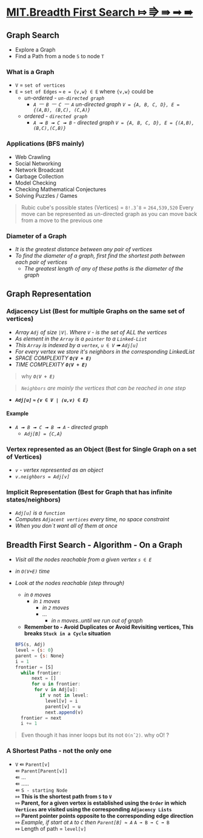 # [MIT.Breadth First Search ⤇ ⭆ ⇛ ➟ ➠](https://youtu.be/s-CYnVz-uh4?list=PLUl4u3cNGP61Oq3tWYp6V_F-5jb5L2iHb)

## Graph Search

- Explore a Graph
- Find a Path from a node `S` to node `T`

### What is a Graph

- `V` = `set of vertices`
- `E` = `set of Edges` `≈` `e = {v,w} ∈ E` where `{v,w}` could be
  - _un-ordered - `un-directed graph`_
    - _`A ⎻ B ⎻ C ⎻ A` un-directed graph `V = {A, B, C, D}, E = {(A,B), (B,C), (C,A)}`_
  - _ordered - `directed graph`_
    - _`A ➟ B ➟ C ➟ B` - directed graph `V = {A, B, C, D}, E = {(A,B),(B,C),(C,B)}`_

### Applications (BFS mainly)

- Web Crawling
- Social Networking
- Network Broadcast
- Garbage Collection
- Model Checking
- Checking Mathematical Conjectures
- Solving Puzzles  / Games

> Rubic cube's possible states (Vertices) = `8!.3ˆ8` = `264,539,520`
> Every move can be represented as un-directed graph as you can move back from a move to the previous one

### Diameter of a Graph

- _It is the greatest distance between any pair of vertices_
- _To find the diameter of a graph, first find the shortest path between each pair of vertices_
  - _The greatest length of any of these paths is the diameter of the graph_

## Graph Representation

### Adjacency List (Best for multiple Graphs on the same set of vertices)

- _Array `Adj` of size `|V|`. Where `V` - is the set of ALL the vertices_
- _As element in the `Array` is a `pointer` to a `Linked-List`_
- _This `Array` is indexed by a `vertex`, `u ∈ V` ➠ `Adj[u]`_
- _For every vertex we store it's neighbors in the corresponding LinkedList_
- _SPACE COMPLEXITY_ ***`O(V + E)`***
- _TIME COMPLEXITY_ ***`O(V + E)`***

> why ***`O(V + E)`***

> _`Neighbors` are mainly the vertices that can be reached in one step_

- ***`Adj[u]` `≈` `{v ∈ V | (u,v) ∈ E}`***

#### Example

- _`A ➟ B ➟ C ➟ B ➟ A` - directed graph_
  - _`Adj[B] = {C,A}`_

### Vertex represented as an Object (Best for Single Graph on a set of Vertices)

- _`v` - vertex represented as an object_
- _`v.neighbors = Adj[v]`_

### Implicit Representation (Best for Graph that has infinite states/neighbors)

- _`Adj[u]` is a `function`_
- _Computes `Adjacent vertices`  every time, no space constraint_
- _When you don`t want all of them at once_

## Breadth First Search - Algorithm - On a Graph

- _Visit all the nodes reachable from a given vertex `s ∈ E`_
- _in `O(V+E)` time_
- _Look at the nodes reachable (step through)_
  - _in `0` moves_
    - _in `1` moves_
      - _in `2` moves_
      - _..._
        - _in `n` moves..until we run out of graph_
  - **Remember to - Avoid Duplicates or Avoid Revisiting vertices, This breaks `Stuck in a Cycle` situation**

  ```js
  BFS(s, Adj)
  level = {s: 0}
  parent = {s: None}
  i = 1
  frontier = [S]
    while frontier:
        next = []
        for u in frontier:
         for v in Adj[u]:
           if v not in level:
             level[v] = i
             parent[v] = u
             next.append(v)
    frontier = next
    i += 1
  ```

> Even though it has inner loops but its not `O(nˆ2)`. why oO! ?

### A Shortest Paths - not the only one

- `V` ⇚ `Parent[v]`  
      ⇚ `Parent[Parent[v]]`  
      ⇚ ...  
      ⇚ .....  
      ⇚ `S - starting Node`  
      ⤇ **This is the shortest path from `S` to `V`**  
      ⤇ **Parent, for a given vertex is established using the `Order` in which `Vertices` are visited using the corresponding `Adjacency Lists`**  
      ⤇ **Parent pointer points opposite to the corresponding edge direction**  
      ⤇ _Example, if start at `A` to `C` then `Parent[B] ≈ A`_ `A ➟ B ➟ C ➟ B`  
      ⤇ Length of path = `level[v]`
